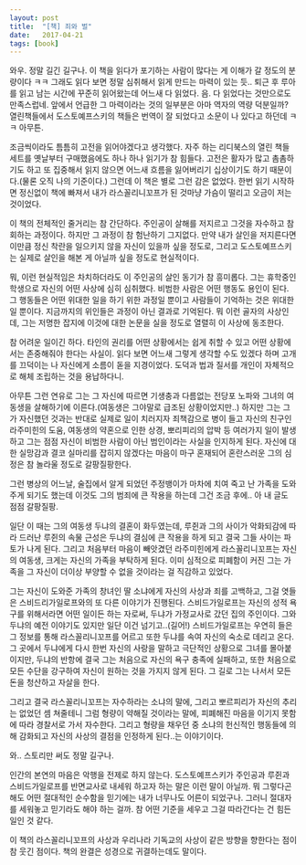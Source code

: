 ```yaml
---
layout: post
title:  "[책] 죄와 벌"
date:   2017-04-21
tags: [book]
---
```


와우. 정말 길긴 길구나. 이 책을 읽다가 포기하는 사람이 많다는 게 이해가 갈 정도의 분량이다 ㅋㅋ 그래도 읽다 보면 정말 심취해서 읽게 만드는 마력이 있는 듯.. 퇴근 후 루아를 읽고 남는 시간에 꾸준히 읽어왔는데 어느새 다 읽었다. 음. 다 읽었다는 것만으로도 만족스럽네. 앞에서 언급한 그 마력이라는 것의 일부분은 아마 역자의 역량 덕분일까? 열린책들에서 도스토예프스키의 책들은 번역이 잘 되었다고 소문이 나 있다고 하던데 ㅋㅋ 아무튼. 

  조금씩이라도 틈틈히 고전을 읽어야겠다고 생각했다. 자주 하는 리디북스의 열린 책들 세트를 옛날부터 구매했음에도 하나 하나 읽기가 참 힘들다. 고전은 활자가 많고 촘촘하기도 하고 또 집중해서 읽지 않으면 어느새 흐름을 잃어버리기 십상이기도 하기 때문이다.(물론 오직 나의 기준이다.) 그런데 이 책은 별로 그런 감은 없었다. 한번 읽기 시작하면 정신없이 책에 빠져서 내가 라스꼴리니꼬프가 된 것마냥 가슴이 떨리고 오금이 저는 것이었다.

  이 책의 전체적인 줄거리는 참 간단하다. 주인공이 살해를 저지르고 그것을 자수하고 참회하는 과정이다. 하지만 그 과정이 참 험난하기 그지없다. 만약 내가 살인을 저지른다면 이만큼 정신 착란을 일으키지 않을 자신이 있을까 싶을 정도로, 그리고 도스토예프스키는 실제로 살인을 해본 게 아닐까 싶을 정도로 현실적이다. 

  뭐, 이런 현실적임은 차치하더라도 이 주인공의 살인 동기가 참 흥미롭다. 그는 휴학중인 학생으로 자신의 어떤 사상에 심히 심취했다. 비범한 사람은 어떤 행동도 용인이 된다. 그 행동들은 어떤 위대한 일을 하기 위한 과정일 뿐이고 사람들이 기억하는 것은 위대한 일 뿐이다. 지금까지의 위인들은 과정이 아닌 결과로 기억된다. 뭐 이런 골자의 사상인데, 그는 저명한 잡지에 이것에 대한 논문을 실을 정도로 열렬히 이 사상에 동조한다. 

  참 어려운 일이긴 하다. 타인의 권리를 어떤 상황에서는 쉽게 취할 수 있고 어떤 상황에서는 존중해줘야 한다는 사실이. 읽다 보면 어느새 그렇게 생각할 수도 있겠다 하며 고개를 끄덕이는 나 자신에게 소름이 돋을 지경이었다. 도덕과 법과 질서를 개인이 자체적으로 해체 조립하는 것을 용납하다니. 

  아무튼 그런 연유로 그는 그 자신에 따르면 기생충과 다름없는 전당포 노파와 그녀의 여동생을 살해하기에 이른다.(여동생은 그야말로 급조된 상황이었지만..) 하지만 그는 그가 자신했던 것과는 반대로 실제로 일이 치러지자 죄책감으로 병이 들고 자신의 친구인 라주미힌의 도움, 여동생의 약혼으로 인한 상경, 뽀리피리의 압박 등 여러가지 일이 발생하고 그는 점점 자신이 비범한 사람이 아닌 범인이라는 사실을 인지하게 된다. 자신에 대한 실망감과 결코 실마리를 잡히지 않겠다는 마음이 마구 혼재되어 혼란스러운 그의 심정은 참 놀라울 정도로 갈팡질팡한다. 

  그런 병상의 어느날, 술집에서 알게 되었던 주정뱅이가 마차에 치여 죽고 난 가족을 도와주게 되기도 했는데 이것도 그의 범죄에 큰 작용을 하는데 그건 조금 후에.. 아 내 글도 점점 갈팡질팡. 

  일단 이 때는 그의 여동생 두냐의 결혼이 화두였는데, 루쥔과 그의 사이가 악화되감에 따라 드러난 루쥔의 속물 근성은 두냐의 결심에 큰 작용을 하게 되고 결국 그들 사이는 파토가 나게 된다. 그리고 처음부터 마음이 빼앗겼던 라주미힌에게 라스꼴리니꼬프는 자신의 여동생, 크게는 자신의 가족을 부탁하게 된다. 이미 심적으로 피폐함이 커진 그는 가족을 그 자신이 더이상 부양할 수 없을 것이라는 걸 직감하고 있었다. 

  그는 자신이 도와준 가족의 창녀인 딸 소냐에게 자신의 사상과 죄를 고백하고, 그걸 엿들은 스비드리가일로프와의 또 다른 이야기가 진행된다. 스비드가일로프는 자신의 성적 욕구를 위해서라면 어떤 일이든 하는 자로써, 두냐가 가정교사로 갔던 집의 주인이다. 그와 두냐의 예전 이야기도 있지만 일단 이건 넘기고..(길어!) 스비드가일로프는 우연히 들은 그 정보를 통해 라스꼴리니꼬프를 어르고 또한 두냐를 속여 자신의 숙소로 데리고 온다. 그 곳에서 두냐에게 다시 한번 자신의 사랑을 말하고 극단적인 상황으로 그녀를 몰아붙이지만, 두냐의 반항에 결국 그는 처음으로 자신의 욕구 충족에 실패하고, 또한 처음으로 모든 수단을 강구하여 자신이 원하는 것을 가지지 않게 된다. 그 길로 그는 나서서 모든 돈을 청산하고 자살을 한다. 

  그리고 결국 라스꼴리니꼬프는 자수하라는 소냐의 말에, 그리고 뽀르피리가 자신의 추리는 없었던 셈 쳐줄테니 그럼 형량이 약해질 것이라는 말에, 피폐해진 마음을 이기지 못함에 따라 경찰서로 가서 자수한다. 그리고 형량을 채우던 중 소냐의 헌신적인 행동들에 의해 감화되고 자신의 사상의 결점을 인정하게 된다..는 이야기이다. 

  와.. 스토리만 써도 정말 길구나. 

  인간의 본연의 마음은 악행을 전제로 하지 않는다. 도스토예프스키가 주인공과 루쥔과 스비드가일로프를 반면교사로 내세워 하고자 하는 말은 이런 말이 아닐까. 뭐 그렇다곤 해도 어떤 절대적인 순수함을 믿기에는 내가 너무나도 어른이 되었구나. 그러니 절대자를 세워놓고 믿기라도 해야 하는 걸까. 참 어떤 기준을 세우고 그걸 따라간다는 건 힘든 일인 것 같다. 

  이 책의 라스꼴리니꼬프의 사상과 우리나라 기독교의 사상이 같은 방향을 향한다는 점이 참 웃긴 점이다. 책의 완결은 성경으로 귀결하는데도 말이다.